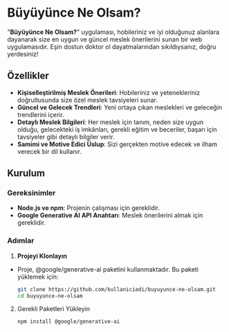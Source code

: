 # Büyüyünce Ne Olsam?

"**Büyüyünce Ne Olsam?**" uygulaması, hobileriniz ve iyi olduğunuz alanlara dayanarak size en uygun ve güncel meslek önerilerini sunan bir web uygulamasıdır. Eşin dostun doktor ol dayatmalarından sıkıldıysanız, doğru yerdesiniz!

## Özellikler

- **Kişiselleştirilmiş Meslek Önerileri**: Hobileriniz ve yetenekleriniz doğrultusunda size özel meslek tavsiyeleri sunar.
- **Güncel ve Gelecek Trendleri**: Yeni ortaya çıkan meslekleri ve geleceğin trendlerini içerir.
- **Detaylı Meslek Bilgileri**: Her meslek için tanım, neden size uygun olduğu, gelecekteki iş imkânları, gerekli eğitim ve beceriler, başarı için tavsiyeler gibi detaylı bilgiler verir.
- **Samimi ve Motive Edici Üslup**: Sizi gerçekten motive edecek ve ilham verecek bir dil kullanır.

## Kurulum

### Gereksinimler

- **Node.js ve npm**: Projenin çalışması için gereklidir.
- **Google Generative AI API Anahtarı**: Meslek önerilerini almak için gereklidir.

### Adımlar

1. **Projeyi Klonlayın**
- Proje, @google/generative-ai paketini kullanmaktadır. Bu paketi yüklemek için:

   ```bash
   git clone https://github.com/kullaniciadi/buyuyunce-ne-olsam.git
   cd buyuyunce-ne-olsam

2. Gerekli Paketleri Yükleyin

    ```bash
    npm install @google/generative-ai

    


